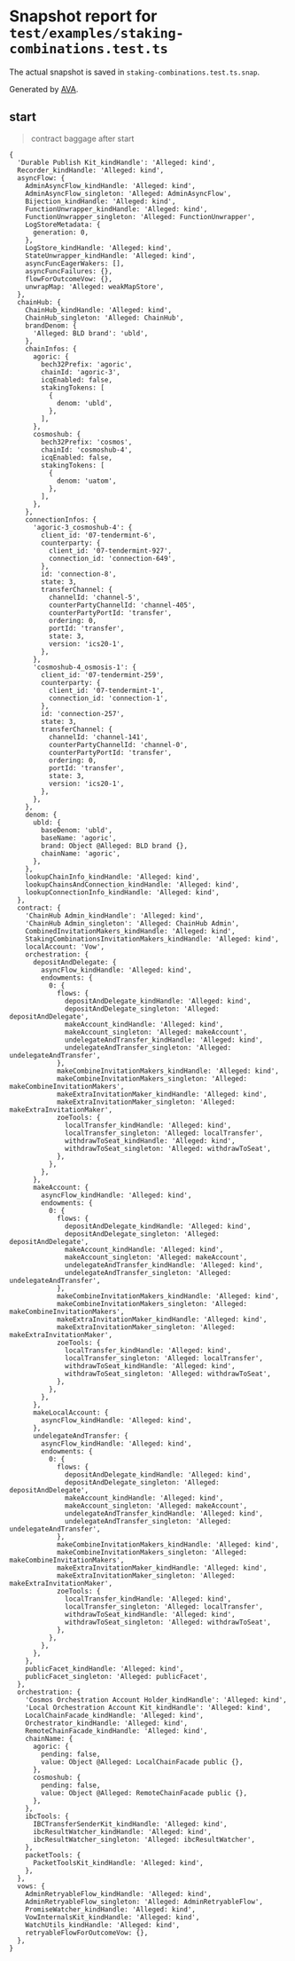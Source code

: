 # Snapshot report for `test/examples/staking-combinations.test.ts`

The actual snapshot is saved in `staking-combinations.test.ts.snap`.

Generated by [AVA](https://avajs.dev).

## start

> contract baggage after start

    {
      'Durable Publish Kit_kindHandle': 'Alleged: kind',
      Recorder_kindHandle: 'Alleged: kind',
      asyncFlow: {
        AdminAsyncFlow_kindHandle: 'Alleged: kind',
        AdminAsyncFlow_singleton: 'Alleged: AdminAsyncFlow',
        Bijection_kindHandle: 'Alleged: kind',
        FunctionUnwrapper_kindHandle: 'Alleged: kind',
        FunctionUnwrapper_singleton: 'Alleged: FunctionUnwrapper',
        LogStoreMetadata: {
          generation: 0,
        },
        LogStore_kindHandle: 'Alleged: kind',
        StateUnwrapper_kindHandle: 'Alleged: kind',
        asyncFuncEagerWakers: [],
        asyncFuncFailures: {},
        flowForOutcomeVow: {},
        unwrapMap: 'Alleged: weakMapStore',
      },
      chainHub: {
        ChainHub_kindHandle: 'Alleged: kind',
        ChainHub_singleton: 'Alleged: ChainHub',
        brandDenom: {
          'Alleged: BLD brand': 'ubld',
        },
        chainInfos: {
          agoric: {
            bech32Prefix: 'agoric',
            chainId: 'agoric-3',
            icqEnabled: false,
            stakingTokens: [
              {
                denom: 'ubld',
              },
            ],
          },
          cosmoshub: {
            bech32Prefix: 'cosmos',
            chainId: 'cosmoshub-4',
            icqEnabled: false,
            stakingTokens: [
              {
                denom: 'uatom',
              },
            ],
          },
        },
        connectionInfos: {
          'agoric-3_cosmoshub-4': {
            client_id: '07-tendermint-6',
            counterparty: {
              client_id: '07-tendermint-927',
              connection_id: 'connection-649',
            },
            id: 'connection-8',
            state: 3,
            transferChannel: {
              channelId: 'channel-5',
              counterPartyChannelId: 'channel-405',
              counterPartyPortId: 'transfer',
              ordering: 0,
              portId: 'transfer',
              state: 3,
              version: 'ics20-1',
            },
          },
          'cosmoshub-4_osmosis-1': {
            client_id: '07-tendermint-259',
            counterparty: {
              client_id: '07-tendermint-1',
              connection_id: 'connection-1',
            },
            id: 'connection-257',
            state: 3,
            transferChannel: {
              channelId: 'channel-141',
              counterPartyChannelId: 'channel-0',
              counterPartyPortId: 'transfer',
              ordering: 0,
              portId: 'transfer',
              state: 3,
              version: 'ics20-1',
            },
          },
        },
        denom: {
          ubld: {
            baseDenom: 'ubld',
            baseName: 'agoric',
            brand: Object @Alleged: BLD brand {},
            chainName: 'agoric',
          },
        },
        lookupChainInfo_kindHandle: 'Alleged: kind',
        lookupChainsAndConnection_kindHandle: 'Alleged: kind',
        lookupConnectionInfo_kindHandle: 'Alleged: kind',
      },
      contract: {
        'ChainHub Admin_kindHandle': 'Alleged: kind',
        'ChainHub Admin_singleton': 'Alleged: ChainHub Admin',
        CombinedInvitationMakers_kindHandle: 'Alleged: kind',
        StakingCombinationsInvitationMakers_kindHandle: 'Alleged: kind',
        localAccount: 'Vow',
        orchestration: {
          depositAndDelegate: {
            asyncFlow_kindHandle: 'Alleged: kind',
            endowments: {
              0: {
                flows: {
                  depositAndDelegate_kindHandle: 'Alleged: kind',
                  depositAndDelegate_singleton: 'Alleged: depositAndDelegate',
                  makeAccount_kindHandle: 'Alleged: kind',
                  makeAccount_singleton: 'Alleged: makeAccount',
                  undelegateAndTransfer_kindHandle: 'Alleged: kind',
                  undelegateAndTransfer_singleton: 'Alleged: undelegateAndTransfer',
                },
                makeCombineInvitationMakers_kindHandle: 'Alleged: kind',
                makeCombineInvitationMakers_singleton: 'Alleged: makeCombineInvitationMakers',
                makeExtraInvitationMaker_kindHandle: 'Alleged: kind',
                makeExtraInvitationMaker_singleton: 'Alleged: makeExtraInvitationMaker',
                zoeTools: {
                  localTransfer_kindHandle: 'Alleged: kind',
                  localTransfer_singleton: 'Alleged: localTransfer',
                  withdrawToSeat_kindHandle: 'Alleged: kind',
                  withdrawToSeat_singleton: 'Alleged: withdrawToSeat',
                },
              },
            },
          },
          makeAccount: {
            asyncFlow_kindHandle: 'Alleged: kind',
            endowments: {
              0: {
                flows: {
                  depositAndDelegate_kindHandle: 'Alleged: kind',
                  depositAndDelegate_singleton: 'Alleged: depositAndDelegate',
                  makeAccount_kindHandle: 'Alleged: kind',
                  makeAccount_singleton: 'Alleged: makeAccount',
                  undelegateAndTransfer_kindHandle: 'Alleged: kind',
                  undelegateAndTransfer_singleton: 'Alleged: undelegateAndTransfer',
                },
                makeCombineInvitationMakers_kindHandle: 'Alleged: kind',
                makeCombineInvitationMakers_singleton: 'Alleged: makeCombineInvitationMakers',
                makeExtraInvitationMaker_kindHandle: 'Alleged: kind',
                makeExtraInvitationMaker_singleton: 'Alleged: makeExtraInvitationMaker',
                zoeTools: {
                  localTransfer_kindHandle: 'Alleged: kind',
                  localTransfer_singleton: 'Alleged: localTransfer',
                  withdrawToSeat_kindHandle: 'Alleged: kind',
                  withdrawToSeat_singleton: 'Alleged: withdrawToSeat',
                },
              },
            },
          },
          makeLocalAccount: {
            asyncFlow_kindHandle: 'Alleged: kind',
          },
          undelegateAndTransfer: {
            asyncFlow_kindHandle: 'Alleged: kind',
            endowments: {
              0: {
                flows: {
                  depositAndDelegate_kindHandle: 'Alleged: kind',
                  depositAndDelegate_singleton: 'Alleged: depositAndDelegate',
                  makeAccount_kindHandle: 'Alleged: kind',
                  makeAccount_singleton: 'Alleged: makeAccount',
                  undelegateAndTransfer_kindHandle: 'Alleged: kind',
                  undelegateAndTransfer_singleton: 'Alleged: undelegateAndTransfer',
                },
                makeCombineInvitationMakers_kindHandle: 'Alleged: kind',
                makeCombineInvitationMakers_singleton: 'Alleged: makeCombineInvitationMakers',
                makeExtraInvitationMaker_kindHandle: 'Alleged: kind',
                makeExtraInvitationMaker_singleton: 'Alleged: makeExtraInvitationMaker',
                zoeTools: {
                  localTransfer_kindHandle: 'Alleged: kind',
                  localTransfer_singleton: 'Alleged: localTransfer',
                  withdrawToSeat_kindHandle: 'Alleged: kind',
                  withdrawToSeat_singleton: 'Alleged: withdrawToSeat',
                },
              },
            },
          },
        },
        publicFacet_kindHandle: 'Alleged: kind',
        publicFacet_singleton: 'Alleged: publicFacet',
      },
      orchestration: {
        'Cosmos Orchestration Account Holder_kindHandle': 'Alleged: kind',
        'Local Orchestration Account Kit_kindHandle': 'Alleged: kind',
        LocalChainFacade_kindHandle: 'Alleged: kind',
        Orchestrator_kindHandle: 'Alleged: kind',
        RemoteChainFacade_kindHandle: 'Alleged: kind',
        chainName: {
          agoric: {
            pending: false,
            value: Object @Alleged: LocalChainFacade public {},
          },
          cosmoshub: {
            pending: false,
            value: Object @Alleged: RemoteChainFacade public {},
          },
        },
        ibcTools: {
          IBCTransferSenderKit_kindHandle: 'Alleged: kind',
          ibcResultWatcher_kindHandle: 'Alleged: kind',
          ibcResultWatcher_singleton: 'Alleged: ibcResultWatcher',
        },
        packetTools: {
          PacketToolsKit_kindHandle: 'Alleged: kind',
        },
      },
      vows: {
        AdminRetryableFlow_kindHandle: 'Alleged: kind',
        AdminRetryableFlow_singleton: 'Alleged: AdminRetryableFlow',
        PromiseWatcher_kindHandle: 'Alleged: kind',
        VowInternalsKit_kindHandle: 'Alleged: kind',
        WatchUtils_kindHandle: 'Alleged: kind',
        retryableFlowForOutcomeVow: {},
      },
    }
